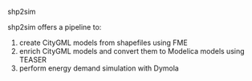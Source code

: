 shp2sim

shp2sim offers a pipeline to:
1. create CityGML models from shapefiles using FME
2. enrich CityGML models and convert them to Modelica models using TEASER
3. perform energy demand simulation with Dymola
